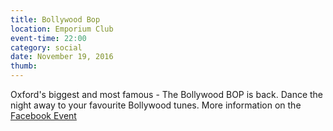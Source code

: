 ```yaml
---
title: Bollywood Bop
location: Emporium Club
event-time: 22:00
category: social
date: November 19, 2016
thumb:
---
```


Oxford's biggest and most famous - The Bollywood BOP is back.
Dance the night away to your favourite Bollywood tunes.
More information on the [Facebook Event](https://www.facebook.com/events/1144861485627337/)